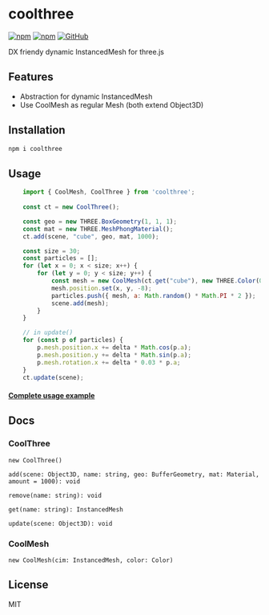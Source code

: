 # coolthree

[![npm](https://img.shields.io/npm/v/coolthree)](https://www.npmjs.com/package/coolthree)
[![npm](https://img.shields.io/npm/dm/coolthree)](https://www.npmjs.com/package/coolthree)
[![GitHub](https://img.shields.io/github/license/jgtools/textmesh)](https://github.com/git/git-scm.com/blob/main/MIT-LICENSE.txt)

DX friendy dynamic InstancedMesh for three.js

## Features
- Abstraction for dynamic InstancedMesh
- Use CoolMesh as regular Mesh (both extend Object3D)

## Installation
```bash
npm i coolthree
```

## Usage
```javascript
    import { CoolMesh, CoolThree } from 'coolthree';
    
    const ct = new CoolThree();

    const geo = new THREE.BoxGeometry(1, 1, 1);
    const mat = new THREE.MeshPhongMaterial();
    ct.add(scene, "cube", geo, mat, 1000);

    const size = 30;
    const particles = [];
    for (let x = 0; x < size; x++) {
        for (let y = 0; y < size; y++) {
            const mesh = new CoolMesh(ct.get("cube"), new THREE.Color(0xff0000));
            mesh.position.set(x, y, -8);
            particles.push({ mesh, a: Math.random() * Math.PI * 2 });
            scene.add(mesh);
        }
    }

    // in update()
    for (const p of particles) {
        p.mesh.position.x += delta * Math.cos(p.a);
        p.mesh.position.y += delta * Math.sin(p.a);
        p.mesh.rotation.x += delta * 0.03 * p.a;
    }
    ct.update(scene);
```

#### [Complete usage example](https://codesandbox.io/s/coolthree-example-8yjzm6)

## Docs

### CoolThree
`new CoolThree()`

`add(scene: Object3D, name: string, geo: BufferGeometry, mat: Material, amount = 1000): void`

`remove(name: string): void`

`get(name: string): InstancedMesh`

`update(scene: Object3D): void`

### CoolMesh
`new CoolMesh(cim: InstancedMesh, color: Color)`

## License

MIT
